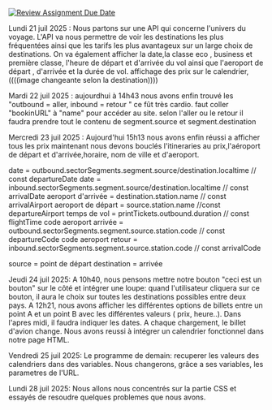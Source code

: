 [![Review Assignment Due Date](https://classroom.github.com/assets/deadline-readme-button-22041afd0340ce965d47ae6ef1cefeee28c7c493a6346c4f15d667ab976d596c.svg)](https://classroom.github.com/a/iNmLJ4Oy)

Lundi 21 juil 2025 : Nous partons sur une API qui concerne l'univers du voyage. L'API va nous permettre de voir les destinations les plus fréquentées ainsi que les tarifs les plus avantageux sur un large choix de destinations. On va également afficher la date,la classe eco , business et première classe, l'heure de départ et d'arrivée du vol ainsi que l'aeroport de départ , d'arrivée et la durée de vol. 
affichage des prix sur le calendrier,((((image changeante selon la destination))))

Mardi 22 juil 2025 : aujourdhui à 14h43 nous avons enfin trouvé les  "outbound = aller, inbound = retour " ce fût très cardio.
 faut coller "bookinURL" à "name" pour accéder au site.
 selon l'aller ou le retour il faudra prendre tout le contenu de segment.source et segment.destination

 Mercredi 23 juil 2025 : Aujourd'hui 15h13 nous avons enfin réussi a afficher tous les prix maintenant nous devons bouclés l'itineraries au prix,l'aéroport de départ et  d'arrivée,horaire, nom de ville et d'aeroport.

date = outbound.sectorSegments.segment.source/destination.localtime   // const departureDate
date = inbound.sectorSegments.segment.source/destination.localtime    // const arrivalDate
aeroport d'arrivée = destination.station.name // const arrivalAirport
aeroport de départ = source.station.name //const departureAirport
temps de vol = printTickets.outbound.duration // const flightTime
code aeroport arrivée = outbound.sectorSegments.segment.source.station.code // const departureCode
code aeroport retour = inbound.sectorSegments.segment.source.station.code // const arrivalCode

source = point de départ 
destination = arrivée

Jeudi 24 juil 2025: A 10h40, nous pensons mettre notre bouton "ceci est un bouton" sur le côté et intégrer une loupe: quand l'utilisateur cliquera sur ce bouton, il aura le choix sur toutes les destinations possibles entre deux pays. 
A 12h21, nous avons afficher les différentes options de billets entre un point A et un point B avec les différentes valeurs ( prix, heure..). 
Dans l'apres midi, il faudra indiquer les dates. 
A chaque chargement, le billet d'avion change. 
Nous avons reussi à intégrer un calendrier fonctionnel dans notre page HTML.

Vendredi 25 juil 2025: Le programme de demain: recuperer les valeurs des calendriers dans des variables.
Nous changerons, grâce a ses variables, les parametres de l'URL. 

Lundi 28 juil 2025: Nous allons nous concentrés sur la partie CSS et essayés de resoudre quelques problemes que nous avons.